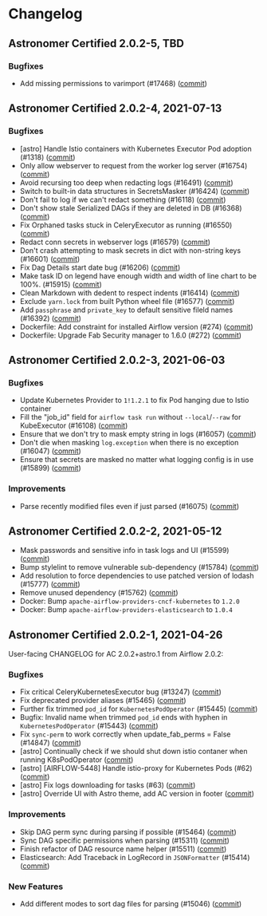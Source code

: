 # Changelog

Astronomer Certified 2.0.2-5, TBD
---------------------------------

### Bugfixes

- Add missing permissions to varimport (#17468) ([commit](https://github.com/astronomer/airflow/commit/2bbaec8b7))

Astronomer Certified 2.0.2-4, 2021-07-13
----------------------------------------

### Bugfixes

- [astro] Handle Istio containers with Kubernetes Executor Pod adoption (#1318) ([commit](https://github.com/astronomer/airflow/commit/1141c186f))
- Only allow webserver to request from the worker log server (#16754) ([commit](https://github.com/astronomer/airflow/commit/ebf2e305c))
- Avoid recursing too deep when redacting logs (#16491) ([commit](https://github.com/astronomer/airflow/commit/de563e385))
- Switch to built-in data structures in SecretsMasker (#16424) ([commit](https://github.com/astronomer/airflow/commit/523bba07e))
- Don't fail to log if we can't redact something (#16118) ([commit](https://github.com/astronomer/airflow/commit/ae0d11995))
- Don't show stale Serialized DAGs if they are deleted in DB (#16368) ([commit](https://github.com/astronomer/airflow/commit/c95f6d96f))
- Fix Orphaned tasks stuck in CeleryExecutor as running (#16550) ([commit](https://github.com/astronomer/airflow/commit/d44c223c1))
- Redact conn secrets in webserver logs (#16579) ([commit](https://github.com/astronomer/airflow/commit/836803b64))
- Don't crash attempting to mask secrets in dict with non-string keys (#16601) ([commit](https://github.com/astronomer/airflow/commit/a1f3daf7f))
- Fix Dag Details start date bug (#16206) ([commit](https://github.com/astronomer/airflow/commit/39ff9d198))
- Make task ID on legend have enough width and width of line chart to be 100%.  (#15915) ([commit](https://github.com/astronomer/airflow/commit/44ddad0e6))
- Clean Markdown with dedent to respect indents (#16414) ([commit](https://github.com/astronomer/airflow/commit/19b303e27))
- Exclude ``yarn.lock`` from built Python wheel file (#16577) ([commit](https://github.com/astronomer/airflow/commit/99d5ebd1f))
- Add `passphrase` and `private_key` to default sensitive fileld names (#16392) ([commit](https://github.com/astronomer/airflow/commit/aba6acbda))
- Dockerfile: Add constraint for installed Airflow version (#274) ([commit](https://github.com/astronomer/ap-airflow/commit/60174ec))
- Dockerfile: Upgrade Fab Security manager to 1.6.0 (#272) ([commit](https://github.com/astronomer/ap-airflow/commit/417fd5993982e49424fb427941552d0d42ed567e))

Astronomer Certified 2.0.2-3, 2021-06-03
----------------------------------------

### Bugfixes

- Update Kubernetes Provider to `1!1.2.1` to fix Pod hanging due to Istio container
- Fill the "job_id" field for `airflow task run` without `--local`/`--raw` for KubeExecutor (#16108) ([commit](https://github.com/astronomer/airflow/commit/7a6492e70))
- Ensure that we don't try to mask empty string in logs (#16057) ([commit](https://github.com/astronomer/airflow/commit/215758c0a))
- Don't die when masking `log.exception` when there is no exception (#16047) ([commit](https://github.com/astronomer/airflow/commit/c4c2ab288))
- Ensure that secrets are masked no matter what logging config is in use (#15899) ([commit](https://github.com/astronomer/airflow/commit/3e61ccddd))

### Improvements

- Parse recently modified files even if just parsed (#16075) ([commit](https://github.com/astronomer/airflow/commit/cb21b0aca))

Astronomer Certified 2.0.2-2, 2021-05-12
----------------------------------------

- Mask passwords and sensitive info in task logs and UI (#15599) ([commit](https://github.com/astronomer/airflow/commit/7378d458d))
- Bump stylelint to remove vulnerable sub-dependency (#15784) ([commit](https://github.com/astronomer/airflow/commit/838ace342))
- Add resolution to force dependencies to use patched version of lodash (#15777) ([commit](https://github.com/astronomer/airflow/commit/05757577f))
- Remove unused dependency (#15762) ([commit](https://github.com/astronomer/airflow/commit/25cd6b6ed))
- Docker: Bump `apache-airflow-providers-cncf-kubernetes` to `1.2.0`
- Docker: Bump `apache-airflow-providers-elasticsearch` to `1.0.4`

Astronomer Certified 2.0.2-1, 2021-04-26
----------------------------------------

User-facing CHANGELOG for AC 2.0.2+astro.1 from Airflow 2.0.2:

### Bugfixes

- Fix critical CeleryKubernetesExecutor bug (#13247) ([commit](https://github.com/astronomer/airflow/commit/02f780295))
- Fix deprecated provider aliases (#15465) ([commit](https://github.com/astronomer/airflow/commit/b3664d9a0))
- Further fix trimmed `pod_id` for `KubernetesPodOperator` (#15445) ([commit](https://github.com/astronomer/airflow/commit/085bfc3f9))
- Bugfix: Invalid name when trimmed `pod_id` ends with hyphen in ``KubernetesPodOperator`` (#15443) ([commit](https://github.com/astronomer/airflow/commit/cdfe3b0b6))
- Fix `sync-perm` to work correctly when update_fab_perms = False (#14847) ([commit](https://github.com/astronomer/airflow/commit/06c3630ad))
- [astro] Continually check if we should shut down istio contaner when running K8sPodOperator ([commit](https://github.com/astronomer/airflow/commit/ff080c3fd))
- [astro] [AIRFLOW-5448] Handle istio-proxy for Kubernetes Pods (#62) ([commit](https://github.com/astronomer/airflow/commit/baeb8367e))
- [astro] Fix logs downloading for tasks (#63) ([commit](https://github.com/astronomer/airflow/commit/e31d293da))
- [astro] Override UI with Astro theme, add AC version in footer ([commit](https://github.com/astronomer/airflow/commit/aa876183e))

### Improvements

- Skip DAG perm sync during parsing if possible (#15464) ([commit](https://github.com/astronomer/airflow/commit/ab297b731))
- Sync DAG specific permissions when parsing (#15311) ([commit](https://github.com/astronomer/airflow/commit/4bedb7b1f))
- Finish refactor of DAG resource name helper (#15511) ([commit](https://github.com/astronomer/airflow/commit/fd86869a8))
- Elasticsearch: Add Traceback in LogRecord in ``JSONFormatter`` (#15414) ([commit](https://github.com/astronomer/airflow/commit/9a913fe97))

### New Features

- Add different modes to sort dag files for parsing (#15046) ([commit](https://github.com/astronomer/airflow/commit/60c71b7cd))
